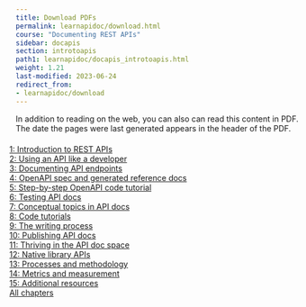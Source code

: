 ```yaml
---
title: Download PDFs
permalink: learnapidoc/download.html
course: "Documenting REST APIs"
sidebar: docapis
section: introtoapis
path1: learnapidoc/docapis_introtoapis.html
weight: 1.21
last-modified: 2023-06-24
redirect_from:
- learnapidoc/download
---
```



In addition to reading on the web, you can also can read this content in PDF. The date the pages were last generated appears in the header of the PDF. 

<ul class="pdfList">
<li><a class="coffee" target="_blank" href="https://www.buymeacoffee.com/learnapidoc/e/145945">1: Introduction to REST APIs</a></li>

<li><a class="coffee" target="_blank" href="https://www.buymeacoffee.com/learnapidoc/e/146013">2: Using an API like a developer</a></li>

<li><a class="coffee" target="_blank" href="https://www.buymeacoffee.com/learnapidoc/e/146014">3: Documenting API endpoints</a></li>

<li><a class="coffee" target="_blank" href="https://www.buymeacoffee.com/learnapidoc/e/146061">4: OpenAPI spec and generated reference docs</a></li>

<li><a class="coffee" target="_blank" href="https://www.buymeacoffee.com/learnapidoc/e/146063">5: Step-by-step OpenAPI code tutorial</a></li>

<li><a class="coffee" target="_blank" href="https://www.buymeacoffee.com/learnapidoc/e/146065">6: Testing API docs</a></li>

<li><a class="coffee" target="_blank" href="https://www.buymeacoffee.com/learnapidoc/e/146066">7: Conceptual topics in API docs</a></li>

<li><a class="coffee" target="_blank" href="https://www.buymeacoffee.com/learnapidoc/e/146068">8: Code tutorials</a></li>

<li><a class="coffee" target="_blank" href="https://www.buymeacoffee.com/learnapidoc/e/146070">9: The writing process</a></li>

<li><a class="coffee" target="_blank" href="https://www.buymeacoffee.com/learnapidoc/e/146071">10: Publishing API docs</a></li>

<li><a class="coffee" target="_blank" href="https://www.buymeacoffee.com/learnapidoc/e/146072">11: Thriving in the API doc space</a></li>

<li><a class="coffee" target="_blank" href="https://www.buymeacoffee.com/learnapidoc/e/146073">12: Native library APIs</a></li>

<li><a class="coffee" target="_blank" href="https://www.buymeacoffee.com/learnapidoc/e/146074">13: Processes and methodology</a></li>

<li><a class="coffee" target="_blank" href="https://www.buymeacoffee.com/learnapidoc/e/146075">14: Metrics and measurement</a></li>

<li><a class="coffee" target="_blank" href="https://www.buymeacoffee.com/learnapidoc/e/146080">15: Additional resources</a>
</li>

<li><a class="coffee" target="_blank" href="https://s3.us-west-1.wasabisys.com/learnapidoc-outputs/docapis7428_all.pdf">All chapters</a>
</li>


</ul>




<style>
ul.pdfList li {
list-style-type: none;
margin-left: -35px;
}

ul.pdfList {
margin-bottom: 30px;
margin-top: 20px;
}


i.fa {margin-right: 12px;}

</style>
